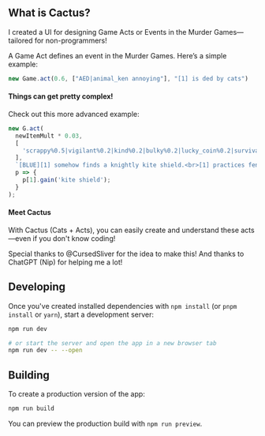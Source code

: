 ## What is Cactus?
I created a UI for designing Game Acts or Events in the Murder Games—tailored for non-programmers!  

A Game Act defines an event in the Murder Games. Here’s a simple example:
```js
new Game.act(0.6, ["AED|animal_ken annoying"], "[1] is ded by cats")
```

#### Things can get pretty complex!
Check out this more advanced example:

```js
new G.act(
  newItemMult * 0.03,
  [
    'scrappy%0.5|vigilant%0.2|kind%0.2|bulky%0.2|lucky_coin%0.2|survivalist%0.2|any%0.5 !kite_shield'
  ],
  `[BLUE][1] somehow finds a knightly kite shield.<br>[1] practices fending off attackers with their new shield.`,
  p => {
    p[1].gain('kite shield');
  }
);
```
#### Meet Cactus

With Cactus (Cats + Acts), you can easily create and understand these acts—even if you don't know coding!

Special thanks to @CursedSliver for the idea to make this!
And thanks to ChatGPT (Nip) for helping me a lot!
## Developing

Once you've created installed dependencies with `npm install` (or `pnpm install` or `yarn`), start a development server:

```bash
npm run dev

# or start the server and open the app in a new browser tab
npm run dev -- --open
```

## Building

To create a production version of the app:

```bash
npm run build
```

You can preview the production build with `npm run preview`.